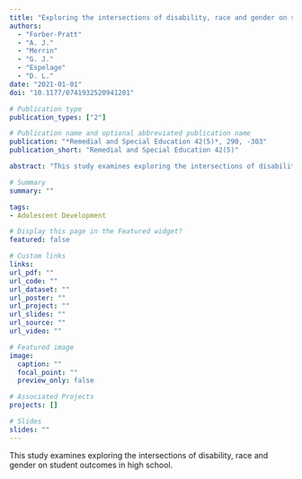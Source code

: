 ```yaml
---
title: "Exploring the intersections of disability, race and gender on student outcomes in High School"
authors:
  - "Forber-Pratt"
  - "A. J."
  - "Merrin"
  - "G. J."
  - "Espelage"
  - "D. L."
date: "2021-01-01"
doi: "10.1177/0741932520941201"

# Publication type
publication_types: ["2"]

# Publication name and optional abbreviated publication name
publication: "*Remedial and Special Education 42(5)*, 290, -303"
publication_short: "Remedial and Special Education 42(5)"

abstract: "This study examines exploring the intersections of disability, race and gender on student outcomes in high school."

# Summary
summary: ""

tags:
- Adolescent Development

# Display this page in the Featured widget?
featured: false

# Custom links
links:
url_pdf: ""
url_code: ""
url_dataset: ""
url_poster: ""
url_project: ""
url_slides: ""
url_source: ""
url_video: ""

# Featured image
image:
  caption: ""
  focal_point: ""
  preview_only: false

# Associated Projects
projects: []

# Slides
slides: ""
---
```


This study examines exploring the intersections of disability, race and gender on student outcomes in high school.
